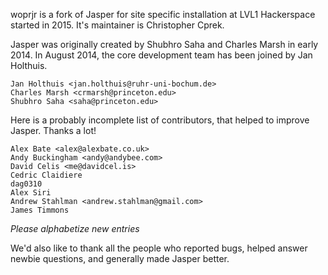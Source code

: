 woprjr is a fork of Jasper for site specific installation at LVL1 Hackerspace
started in 2015. It's maintainer is Christopher Cprek.

Jasper was originally created by Shubhro Saha and Charles Marsh in early 2014.
In August 2014, the core development team has been joined by Jan Holthuis.

    Jan Holthuis <jan.holthuis@ruhr-uni-bochum.de>
    Charles Marsh <crmarsh@princeton.edu>
    Shubhro Saha <saha@princeton.edu>

Here is a probably incomplete list of contributors, that helped to improve
Jasper. Thanks a lot!

    Alex Bate <alex@alexbate.co.uk>
    Andy Buckingham <andy@andybee.com>
    David Celis <me@davidcel.is>
    Cedric Claidiere
    dag0310
    Alex Siri
    Andrew Stahlman <andrew.stahlman@gmail.com>
    James Timmons

*Please alphabetize new entries*

We'd also like to thank all the people who reported bugs, helped
answer newbie questions, and generally made Jasper better.